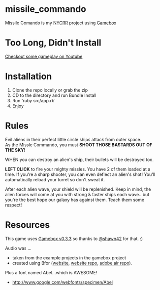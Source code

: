missile_commando
================

Missile Comando is my [NYCRR](http://www.meetup.com/nycruby/) project using [Gamebox](https://github.com/shawn42/gamebox/tree/v0.3.3)

Too Long, Didn't Install
================

[Checkout some gameplay on Youtube](http://youtu.be/XzvYCNPX3HM)

Installation
================

1. Clone the repo locally or grab the zip
2. CD to the directory and run Bundle Install
3. Run 'ruby src/app.rb'
4. Enjoy

Rules
================

Evil aliens in their perfect little circle ships attack from outer
space.  
As the Missle Commando, you must **SHOOT THOSE BASTARDS OUT OF THE
SKY!**

WHEN you can destroy an alien's ship, their bullets will be destroyed too.

**LEFT CLICK** to fire your mighty missles.  You have 2 of them loaded at a
time.  If you're a sharp shooter, you can even deflect an alien's shot!
You'll automatically reload your turret so don't sweat it.


After each alien wave, your shield will be replenished.  Keep in mind,
the alien forces will come at you with strong & faster ships each wave...but
you're the best hope our galaxy has against them.  Teach them some
respect!

Resources
================

This game uses [Gamebox v0.3.3](https://github.com/shawn42/gamebox/tree/v0.3.3) so thanks to [@shawn42](https://github.com/shawn42) for that. :)

Audio was ... 
* taken from the example projects in the gamebox project 
* created using Bfxr ([website](http://www.bfxr.net/), [website repo](https://github.com/increpare/bfxr), [adobe air repo](https://github.com/increpare/bfxr-air)).

Plus a font named Abel...which is AWESOME!
* http://www.google.com/webfonts/specimen/Abel
